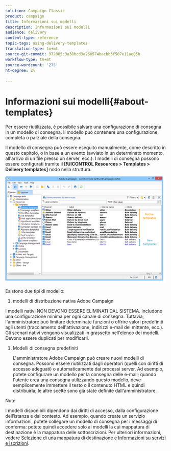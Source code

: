 ```yaml
---
solution: Campaign Classic
product: campaign
title: Informazioni sui modelli
description: Informazioni sui modelli
audience: delivery
content-type: reference
topic-tags: using-delivery-templates
translation-type: tm+mt
source-git-commit: 972885c3a38bcd3a260574bacbb3f507e11ae05b
workflow-type: tm+mt
source-wordcount: '275'
ht-degree: 2%

---
```



# Informazioni sui modelli{#about-templates}

Per essere riutilizzata, è possibile salvare una configurazione di consegna in un modello di consegna. Il modello può contenere una configurazione completa o parziale della consegna.

Il modello di consegna può essere eseguito manualmente, come descritto in questo capitolo, o in base a un evento (avviato in un determinato momento, all&#39;arrivo di un file presso un server, ecc.). I modelli di consegna possono essere configurati tramite il **[!UICONTROL Resources > Templates > Delivery templates]** nodo nella struttura.

![](assets/s_user_template_list.png)

Esistono due tipi di modello:

1.  modelli di distribuzione nativa Adobe Campaign

   I modelli nativi NON DEVONO ESSERE ELIMINATI DAL SISTEMA. Includono una configurazione minima per ogni canale di consegna. Tuttavia, l&#39;amministratore può limitare determinate funzioni o offrire valori predefiniti agli utenti (tracciamento dell&#39;attivazione, indirizzi e-mail del mittente, ecc.). Gli scenari nativi vengono visualizzati in grassetto nell’elenco dei modelli. Devono essere duplicati per modificarli.

1. Modelli di consegna predefiniti

   L&#39;amministratore  Adobe Campaign può creare nuovi modelli di consegna. Possono essere riutilizzati dagli operatori (quelli con diritti di accesso adeguati) o automaticamente dai processi server. Ad esempio, potete configurare un modello per la consegna delle e-mail; quando l&#39;utente crea una consegna utilizzando questo modello, deve semplicemente immettere il testo o il contenuto HTML e quindi distribuirla; le altre scelte sono già state definite dall&#39;amministratore.

>[!NOTE]
>
>I modelli disponibili dipendono dai diritti di accesso, dalla configurazione dell’istanza e dal contesto. Ad esempio, quando create un servizio informazioni, potete collegare un modello di consegna per i messaggi di conferma: potete quindi accedere solo ai modelli la cui mappatura di destinazione è la mappatura delle sottoscrizioni. Per ulteriori informazioni, vedere [Selezione di una mappatura](../../delivery/using/selecting-a-target-mapping.md) di destinazione e [Informazioni su servizi e iscrizioni](../../delivery/using/about-services-and-subscriptions.md).
